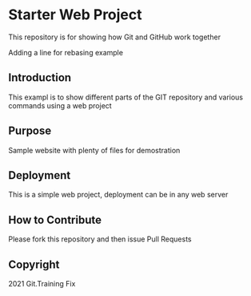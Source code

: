 # Starter Web Project

This repository is for showing how Git and GitHub work together

Adding a line for rebasing example
## Introduction

This exampl is to show different parts of the GIT repository and various commands using a web project
## Purpose

Sample website with plenty of files for demostration

## Deployment

This is a simple web project, deployment can be in any web server

## How to Contribute
Please fork this repository and then issue Pull Requests

## Copyright
2021 Git.Training Fix

